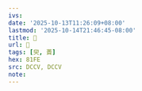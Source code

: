 ```yaml
---
ivs:
date: '2025-10-13T11:26:09+08:00'
lastmod: '2025-10-14T21:46:45-08:00'
title: 󰍵
url: 󰍵
tags: [臾, 蕢]
hex: 81FE
src: DCCV, DCCV
note:
---
```

